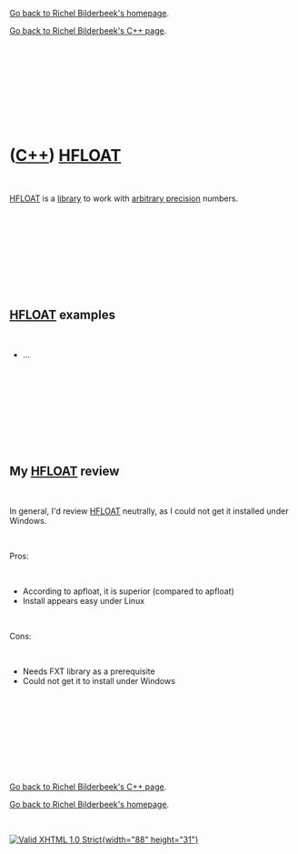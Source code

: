 [Go back to Richel Bilderbeek's homepage](index.htm).

[Go back to Richel Bilderbeek's C++ page](Cpp.htm).

 

 

 

 

 

([C++](Cpp.htm)) [HFLOAT](CppHfloat.htm)
========================================

 

[HFLOAT](CppHfloat.htm) is a [library](CppLibrary.htm) to work with
[arbitrary precision](CppArbitraryPrecision.htm) numbers.

 

 

 

 

 

[HFLOAT](CppHfloat.htm) examples
--------------------------------

 

-   ...

 

 

 

 

 

My [HFLOAT](CppHfloat.htm) review
---------------------------------

 

In general, I'd review [HFLOAT](CppHfloat.htm) neutrally, as I could not
get it installed under Windows.

 

Pros:

 

-   According to apfloat, it is superior (compared to apfloat)
-   Install appears easy under Linux

 

Cons:

 

-   Needs FXT library as a prerequisite
-   Could not get it to install under Windows

 

 

 

 

 

[Go back to Richel Bilderbeek's C++ page](Cpp.htm).

[Go back to Richel Bilderbeek's homepage](index.htm).

 

[![Valid XHTML 1.0 Strict](valid-xhtml10.png){width="88"
height="31"}](http://validator.w3.org/check?uri=referer)
